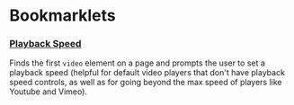 # Bookmarklets

<h3><a href="javascript: (function () {var speed = prompt("Enter new playback speed"); document.querySelector("video").playbackRate = parseFloat(speed); })();)">Playback Speed</a></h3>

Finds the first `video` element on a page and prompts the user to set a playback speed (helpful for default video players that don't have playback speed controls, as well as for going beyond the max speed of players like Youtube and Vimeo).
